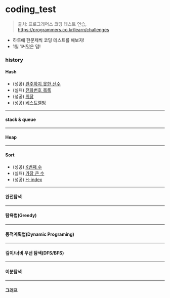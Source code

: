 # coding_test

> 출처: 프로그래머스 코딩 테스트 연습, https://programmers.co.kr/learn/challenges

- 하루에 한문제씩 코딩 테스트를 해보자!
- 1일 1커밋은 덤!

### history

#### Hash
- (성공) [완주하지 못한 선수](https://github.com/yjkim0083/coding_test/blob/main/programers/hash/md/hash_1.md)
- (실패) [전화번호 목록](https://github.com/yjkim0083/coding_test/blob/main/programers/hash/md/hash_2.md)
- (성공) [위장](https://github.com/yjkim0083/coding_test/blob/main/programers/hash/md/hash_3.md)
- (성공) [베스트엘범](https://github.com/yjkim0083/coding_test/blob/main/programers/hash/md/hash_4.md)
---
#### stack & queue

---
#### Heap
---
#### Sort
- (성공) [K번째 수](https://github.com/yjkim0083/coding_test/blob/main/programers/Sort/md/sort_1.md)
- (실패) [가장 큰 수](https://github.com/yjkim0083/coding_test/blob/main/programers/Sort/md/sort_2.md)
- (성공) [H-index](https://github.com/yjkim0083/coding_test/blob/main/programers/sort/md/sort_3.md)
---
#### 완전탐색
---
#### 탐욕법(Greedy)
---
#### 동적계획법(Dynamic Programing)
---
#### 깊이/너비 우선 탐색(DFS/BFS)
---
#### 이분탐색
---
#### 그래프

